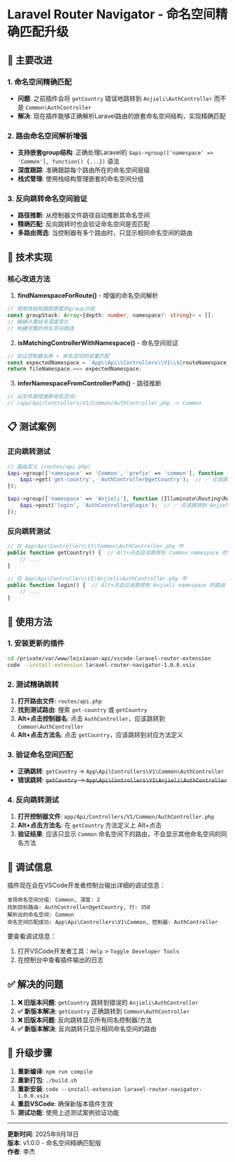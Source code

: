# Laravel Router Navigator - 命名空间精确匹配升级

## 🚀 主要改进

### 1. 命名空间精确匹配
- **问题**: 之前插件会将 `getCountry` 错误地跳转到 `Anjieli\AuthController` 而不是 `Common\AuthController`
- **解决**: 现在插件能够正确解析Laravel路由的嵌套命名空间结构，实现精确匹配

### 2. 路由命名空间解析增强
- **支持嵌套group结构**: 正确处理Laravel的 `$api->group(['namespace' => 'Common'], function() {...})` 语法
- **深度跟踪**: 准确跟踪每个路由所在的命名空间层级
- **栈式管理**: 使用栈结构管理嵌套的命名空间分组

### 3. 反向跳转命名空间验证
- **路径推断**: 从控制器文件路径自动推断其命名空间
- **精确匹配**: 反向跳转时也会验证命名空间是否匹配
- **多路由筛选**: 当控制器有多个路由时，只显示相同命名空间的路由

## 🔧 技术实现

### 核心改进方法

1. **findNamespaceForRoute()** - 增强的命名空间解析
```typescript
// 使用栈结构跟踪嵌套的group分组
const groupStack: Array<{depth: number, namespace?: string}> = [];
// 精确计算括号深度变化
// 构建完整的命名空间路径
```

2. **isMatchingControllerWithNamespace()** - 命名空间验证
```typescript
// 验证控制器名称 + 命名空间的双重匹配
const expectedNamespace = `App\\Api\\Controllers\\V1\\${routeNamespace}`;
return fileNamespace === expectedNamespace;
```

3. **inferNamespaceFromControllerPath()** - 路径推断
```typescript
// 从文件路径推断命名空间: 
// /app/Api/Controllers/V1/Common/AuthController.php -> Common
```

## 📋 测试案例

### 正向跳转测试
```php
// 路由定义 (routes/api.php)
$api->group(['namespace' => 'Common', 'prefix' => 'common'], function (Illuminate\Routing\Router $api) {
    $api->get('get-country', 'AuthController@getCountry');  // ✅ 应该跳转到 Common\AuthController
});

$api->group(['namespace' => 'Anjieli'], function (Illuminate\Routing\Router $api) {
    $api->post('login', 'AuthController@login');  // ✅ 应该跳转到 Anjieli\AuthController
});
```

### 反向跳转测试
```php
// 在 App\Api\Controllers\V1\Common\AuthController.php 中
public function getCountry() {  // Alt+点击应该跳转到 Common namespace 的路由
    // ...
}

// 在 App\Api\Controllers\V1\Anjieli\AuthController.php 中  
public function login() {  // Alt+点击应该跳转到 Anjieli namespace 的路由
    // ...
}
```

## 🎯 使用方法

### 1. 安装更新的插件
```bash
cd /private/var/www/leixiaoan-api/vscode-laravel-router-extension
code --install-extension laravel-router-navigator-1.0.0.vsix
```

### 2. 测试精确跳转
1. **打开路由文件**: `routes/api.php`
2. **找到测试路由**: 搜索 `get-country` 或 `getCountry`
3. **Alt+点击控制器名**: 点击 `AuthController`，应该跳转到 `Common\AuthController`
4. **Alt+点击方法名**: 点击 `getCountry`，应该跳转到对应方法定义

### 3. 验证命名空间匹配
- **正确跳转**: `getCountry` → `App\Api\Controllers\V1\Common\AuthController`
- **错误跳转**: ~~`getCountry` → `App\Api\Controllers\V1\Anjieli\AuthController`~~

### 4. 反向跳转测试
1. **打开控制器文件**: `app/Api/Controllers/V1/Common/AuthController.php`
2. **Alt+点击方法名**: 在 `getCountry` 方法定义上 Alt+点击
3. **验证结果**: 应该只显示 `Common` 命名空间下的路由，不会显示其他命名空间的同名方法

## 🐛 调试信息

插件现在会在VSCode开发者控制台输出详细的调试信息：

```
发现命名空间分组: Common, 深度: 2
找到目标路由: AuthController@getCountry, 行: 350
解析出的命名空间: Common
命名空间匹配成功: App\Api\Controllers\V1\Common, 控制器: AuthController
```

要查看调试信息：
1. 打开VSCode开发者工具：`Help` > `Toggle Developer Tools`
2. 在控制台中查看插件输出的日志

## ✅ 解决的问题

1. **❌ 旧版本问题**: `getCountry` 跳转到错误的 `Anjieli\AuthController`
2. **✅ 新版本解决**: `getCountry` 正确跳转到 `Common\AuthController`
3. **❌ 旧版本问题**: 反向跳转显示所有同名控制器/方法
4. **✅ 新版本解决**: 反向跳转只显示相同命名空间的路由

## 🔄 升级步骤

1. **重新编译**: `npm run compile`
2. **重新打包**: `./build.sh`
3. **重新安装**: `code --install-extension laravel-router-navigator-1.0.0.vsix`
4. **重启VSCode**: 确保新版本插件生效
5. **测试功能**: 使用上述测试案例验证功能

---

**更新时间**: 2025年9月18日  
**版本**: v1.0.0 - 命名空间精确匹配版  
**作者**: 李杰